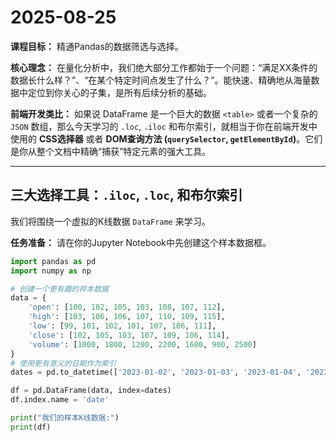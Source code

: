 # 2025-08-25

**课程目标：** 精通Pandas的数据筛选与选择。

**核心理念：** 在量化分析中，我们绝大部分工作都始于一个问题：“满足XX条件的数据长什么样？”、“在某个特定时间点发生了什么？”。能快速、精确地从海量数据中定位到你关心的子集，是所有后续分析的基础。

**前端开发类比：**
如果说 DataFrame 是一个巨大的数据 `<table>` 或者一个复杂的 `JSON` 数组，那么今天学习的 `.loc`, `.iloc` 和布尔索引，就相当于你在前端开发中使用的 **CSS选择器** 或者 **DOM查询方法 (`querySelector`, `getElementById`)**。它们是你从整个文档中精确“捕获”特定元素的强大工具。

---

## **三大选择工具：`.iloc`, `.loc`, 和布尔索引**

我们将围绕一个虚拟的K线数据 `DataFrame` 来学习。

**任务准备：**
请在你的Jupyter Notebook中先创建这个样本数据框。

```python
import pandas as pd
import numpy as np

# 创建一个更有趣的样本数据
data = {
    'open': [100, 102, 105, 103, 108, 107, 112],
    'high': [103, 106, 106, 107, 110, 109, 115],
    'low': [99, 101, 102, 101, 107, 106, 111],
    'close': [102, 105, 103, 107, 109, 106, 114],
    'volume': [1000, 1800, 1200, 2200, 1600, 900, 2500]
}
# 使用更有意义的日期作为索引
dates = pd.to_datetime(['2023-01-02', '2023-01-03', '2023-01-04', '2023-01-05', '2023-01-06', '2023-01-09', '2023-01-10'])

df = pd.DataFrame(data, index=dates)
df.index.name = 'date'

print("我们的样本K线数据:")
print(df)